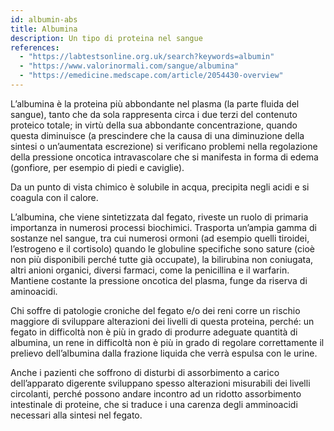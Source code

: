 ```yaml
---
id: albumin-abs
title: Albumina
description: Un tipo di proteina nel sangue
references:
  - "https://labtestsonline.org.uk/search?keywords=albumin"
  - "https://www.valorinormali.com/sangue/albumina"
  - "https://emedicine.medscape.com/article/2054430-overview"
---
```


L’albumina è la proteina più abbondante nel plasma (la parte fluida del sangue), tanto che da sola rappresenta circa i due terzi del contenuto proteico totale; in virtù della sua abbondante concentrazione, quando questa diminuisce (a prescindere che la causa di una diminuzione della sintesi o un’aumentata escrezione) si verificano problemi nella regolazione della pressione oncotica intravascolare che si manifesta in forma di edema (gonfiore, per esempio di piedi e caviglie).

Da un punto di vista chimico è solubile in acqua, precipita negli acidi e si coagula con il calore.

L’albumina, che viene sintetizzata dal fegato, riveste un ruolo di primaria importanza in numerosi processi biochimici. Trasporta un’ampia gamma di sostanze nel sangue, tra cui numerosi ormoni (ad esempio quelli tiroidei, l’estrogeno e il cortisolo) quando le globuline specifiche sono sature (cioè non più disponibili perché tutte già occupate),
la bilirubina non coniugata, altri anioni organici, diversi farmaci, come la penicillina e il warfarin. Mantiene costante la pressione oncotica del plasma, funge da riserva di aminoacidi.

Chi soffre di patologie croniche del fegato e/o dei reni corre un rischio maggiore di sviluppare alterazioni dei livelli di questa proteina, perché: un fegato in difficoltà non è più in grado di produrre adeguate quantità di albumina, un rene in difficoltà non è più in grado di regolare correttamente il prelievo dell’albumina dalla frazione liquida che verrà espulsa con le urine.

Anche i pazienti che soffrono di disturbi di assorbimento a carico dell’apparato digerente sviluppano spesso alterazioni misurabili dei livelli circolanti, perché possono andare incontro ad un ridotto assorbimento intestinale di proteine, che si traduce i una carenza degli amminoacidi necessari alla sintesi nel fegato.
